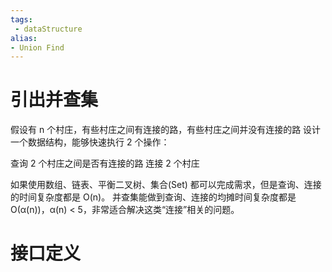 ```yaml
---
tags:
 - dataStructure 
alias:
- Union Find
---
```


# 引出并查集

假设有 n 个村庄，有些村庄之间有连接的路，有些村庄之间并没有连接的路
设计一个数据结构，能够快速执行 2 个操作：

查询 2 个村庄之间是否有连接的路
连接 2 个村庄

如果使用数组、链表、平衡二叉树、集合(Set) 都可以完成需求，但是查询、连接的时间复杂度都是 O(n)。
并查集能做到查询、连接的均摊时间复杂度都是 O(α(n))，α(n) < 5，非常适合解决这类“连接”相关的问题。
# 接口定义





